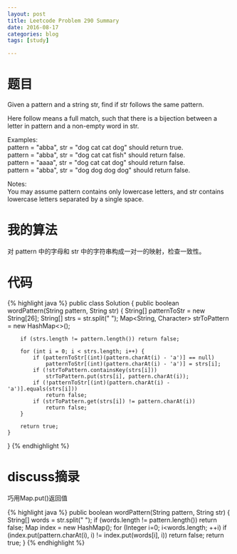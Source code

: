 ```yaml
---
layout: post
title: Leetcode Problem 290 Summary
date: 2016-08-17
categories: blog
tags: [study]

---
```


# 题目

Given a pattern and a string str, find if str follows the same pattern.

Here follow means a full match, such that there is a bijection between a letter in pattern and a non-empty word in str.

Examples:  
pattern = "abba", str = "dog cat cat dog" should return true.  
pattern = "abba", str = "dog cat cat fish" should return false.  
pattern = "aaaa", str = "dog cat cat dog" should return false.  
pattern = "abba", str = "dog dog dog dog" should return false.

Notes:  
You may assume pattern contains only lowercase letters, and str contains lowercase letters separated by a single space.

# 我的算法

对 pattern 中的字母和 str 中的字符串构成一对一的映射，检查一致性。

# 代码

{% highlight java %}
public class Solution {
    public boolean wordPattern(String pattern, String str) {
        String[] patternToStr = new String[26];
        String[] strs = str.split(" ");
        Map<String, Character> strToPattern = new HashMap<>();
        
        if (strs.length != pattern.length()) return false;
        
        for (int i = 0; i < strs.length; i++) {
            if (patternToStr[(int)(pattern.charAt(i) - 'a')] == null) 
                patternToStr[(int)(pattern.charAt(i) - 'a')] = strs[i];
            if (!strToPattern.containsKey(strs[i]))
                strToPattern.put(strs[i], pattern.charAt(i));
            if (!patternToStr[(int)(pattern.charAt(i) - 'a')].equals(strs[i]))
                return false;
            if (strToPattern.get(strs[i]) != pattern.charAt(i))
                return false;
        }
        
        return true;
    }
}
{% endhighlight %}

# discuss摘录

巧用Map.put()返回值

{% highlight java %}
public boolean wordPattern(String pattern, String str) {
    String[] words = str.split(" ");
    if (words.length != pattern.length())
        return false;
    Map index = new HashMap();
    for (Integer i=0; i<words.length; ++i)
        if (index.put(pattern.charAt(i), i) != index.put(words[i], i))
            return false;
    return true;
}
{% endhighlight %}